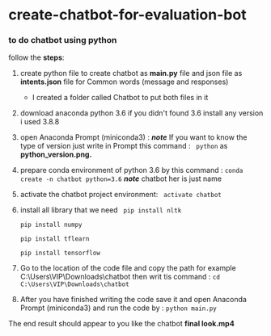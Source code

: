 # create-chatbot-for-evaluation-bot


### to do chatbot using python 

follow the **steps**:

1. create python file to create chatbot as **main.py** file   and json file  as **intents.json** file  for Common words (message and responses)
    *  I created a folder called Chatbot to put both files in it
1. download anaconda python 3.6 if you didn't found 3.6 install any version i used 3.8.8
2.  open Anaconda Prompt (miniconda3) :
   **_note_**  If you want to know the type of version just write  in Prompt this command : ` python` as **python_version.png.**
   
1. prepare conda environment of python 3.6 by this command :
    `conda create -n chatbot python=3.6` 
  **_note_** chatbot her is just name 
1. activate the chatbot project environment:
  ` activate chatbot`
1. install all library  that we need 
  ` pip install nltk`

   `pip install numpy`

   `pip install tflearn`

   `pip install tensorflow`

1. Go to the location of the code file and copy the path for example C:\Users\VIP\Downloads\chatbot then writ tis command : 
   `cd C:\Users\VIP\Downloads\chatbot`

1. After you have finished writing the code save it and open Anaconda Prompt (miniconda3) and run the code by :
`python main.py`

 The end result should appear to you like the chatbot **final look.mp4**






